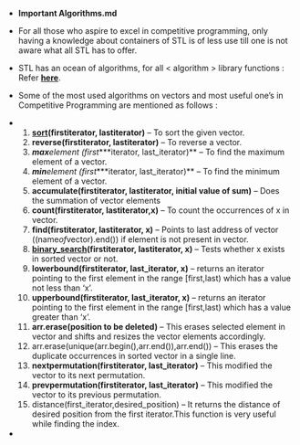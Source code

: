 - **Important Algorithms.md**

- For all those who aspire to excel in competitive programming, only having a knowledge about containers of STL is of less use till one is not aware what all STL has to offer.

- STL has an ocean of algorithms, for all < algorithm > library functions : Refer [**here**](https://www.geeksforgeeks.org/algorithms-library-c-stl/).

- Some of the most used algorithms on vectors and most useful one’s in Competitive Programming are mentioned as follows :

- 1. [**sort**](https://www.geeksforgeeks.org/sort-c-stl/)**(first****iterator, last****iterator)** – To      sort the given vector.
  2. **reverse(first****iterator, last****iterator)** – To reverse a vector.
  3. ***max****element      (first****iterator, last_iterator)** – To find the maximum element of a vector.
  4. ***min****element      (first****iterator, last_iterator)** – To find the minimum element of a vector.
  5. **accumulate(first****iterator, last****iterator, initial value of sum)** – Does the summation of      vector elements
  6. **count(first****iterator, last****iterator,x)** – To count the occurrences of x in vector.
  7. **find(first****iterator, last****iterator, x)** – Points to last address of vector ((name*of*vector).end()) if element is      not present in vector.
  8. [**binary_search**](http://quiz.geeksforgeeks.org/binary-search-algorithms-the-c-standard-template-library-stl/)**(first****iterator, last****iterator, x)** – Tests whether      x exists in sorted vector or not.
  9. **lower****bound(first****iterator,      last_iterator, x)**      – returns an iterator pointing to the first element in the range      [first,last) which has a value not less than ‘x’.
  10. **upper****bound(first****iterator,      last_iterator, x)**      – returns an iterator pointing to the first element in the range      [first,last) which has a value greater than ‘x’.
  11. **arr.erase(position to be deleted)** – This erases selected      element in vector and shifts and resizes the vector elements accordingly.
  12. arr.erase(unique(arr.begin(),arr.end()),arr.end())      – This erases the duplicate occurrences in sorted vector in a single      line.
  13. **next****permutation(first****iterator,      last_iterator)**      – This modified the vector to its next permutation.
  14. **prev****permutation(first****iterator,      last_iterator)**      – This modified the vector to its previous permutation.
  15. distance(first_iterator,desired_position)      – It returns the distance of desired position from the first      iterator.This function is very      useful while finding the index.

-  